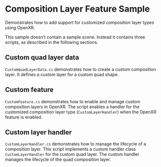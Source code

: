 # Composition Layer Feature Sample

Demonstrates how to add support for customized composition layer types using OpenXR.

This sample doesn't contain a sample scene. Instead it contains three scripts, as described in the following sections.

## Custom quad layer data

`CustomQuadLayerData.cs` demonstrates how to create a custom composition layer. It defines a custom layer for a custom quad shape.

## Custom feature

`CustomFeature.cs` demonstrates how to enable and manage custom composition layers in OpenXR. The script enables a handler for the customized composition layer type (`CustomLayerHandler`) when the OpenXR feature is enabled.

## Custom layer handler

`CustomLayerHandler.cs` demonstrates how to manage the lifecycle of a composition layer. This script implements a custom handler class `CustomLayerHandler` for the custom quad layer. The custom handler manages the lifecycle of the quad composition layer.

